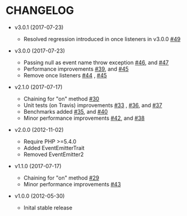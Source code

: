 CHANGELOG
=========

* v3.0.1 (2017-07-23)

    * Resolved regression introduced in once listeners in v3.0.0 [#49](https://github.com/igorw/evenement/pull/49)

* v3.0.0 (2017-07-23)

    * Passing null as event name throw exception [#46](https://github.com/igorw/evenement/pull/46),
      and [#47](https://github.com/igorw/evenement/pull/47)
    * Performance improvements [#39](https://github.com/igorw/evenement/pull/39),
      and [#45](https://github.com/igorw/evenement/pull/45)
    * Remove once listeners [#44](https://github.com/igorw/evenement/pull/44)
      , [#45](https://github.com/igorw/evenement/pull/45)

* v2.1.0 (2017-07-17)

    * Chaining for "on" method [#30](https://github.com/igorw/evenement/pull/30)
    * Unit tests (on Travis) improvements [#33](https://github.com/igorw/evenement/pull/33)
      , [#36](https://github.com/igorw/evenement/pull/36), and [#37](https://github.com/igorw/evenement/pull/37)
    * Benchmarks added [#35](https://github.com/igorw/evenement/pull/35),
      and [#40](https://github.com/igorw/evenement/pull/40)
    * Minor performance improvements [#42](https://github.com/igorw/evenement/pull/42),
      and [#38](https://github.com/igorw/evenement/pull/38)

* v2.0.0 (2012-11-02)

    * Require PHP >=5.4.0
    * Added EventEmitterTrait
    * Removed EventEmitter2

* v1.1.0 (2017-07-17)

    * Chaining for "on" method [#29](https://github.com/igorw/evenement/pull/29)
    * Minor performance improvements [#43](https://github.com/igorw/evenement/pull/43)

* v1.0.0 (2012-05-30)

    * Inital stable release
